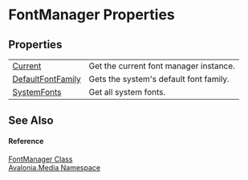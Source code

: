 # FontManager Properties




## Properties
<table>
<tr>
<td><a href="P_Avalonia_Media_FontManager_Current">Current</a></td>
<td>Get the current font manager instance.</td>
</tr>
<tr>
<td><a href="P_Avalonia_Media_FontManager_DefaultFontFamily">DefaultFontFamily</a></td>
<td>Gets the system's default font family.</td>
</tr>
<tr>
<td><a href="P_Avalonia_Media_FontManager_SystemFonts">SystemFonts</a></td>
<td>Get all system fonts.</td>
</tr>
</table>

## See Also


#### Reference
<a href="T_Avalonia_Media_FontManager">FontManager Class</a>  
<a href="N_Avalonia_Media">Avalonia.Media Namespace</a>  


